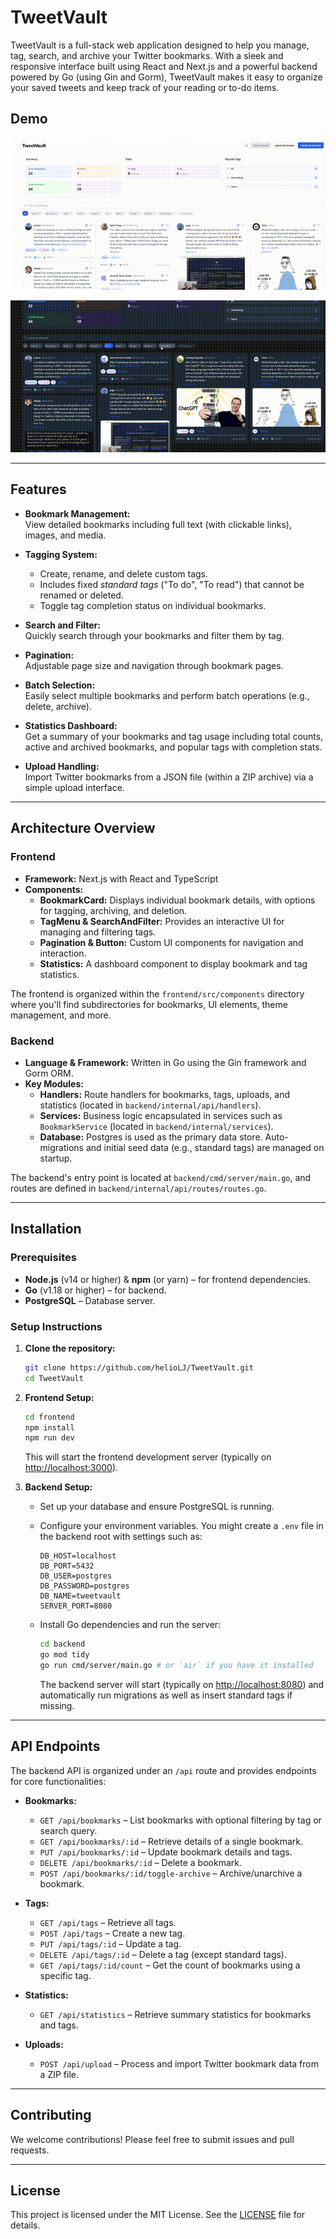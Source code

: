# TweetVault

TweetVault is a full-stack web application designed to help you manage, tag, search, and archive your Twitter bookmarks. With a sleek and responsive interface built using React and Next.js and a powerful backend powered by Go (using Gin and Gorm), TweetVault makes it easy to organize your saved tweets and keep track of your reading or to-do items.

## Demo

![TweetVault Demo Part 1](./docs/assets/part1.gif)

![TweetVault Demo Part 2](./docs/assets/part2.gif)

---

## Features

- **Bookmark Management:**  
  View detailed bookmarks including full text (with clickable links), images, and media.
  
- **Tagging System:**  
  - Create, rename, and delete custom tags.
  - Includes fixed *standard tags* ("To do", "To read") that cannot be renamed or deleted.
  - Toggle tag completion status on individual bookmarks.

- **Search and Filter:**  
  Quickly search through your bookmarks and filter them by tag.
  
- **Pagination:**  
  Adjustable page size and navigation through bookmark pages.
  
- **Batch Selection:**  
  Easily select multiple bookmarks and perform batch operations (e.g., delete, archive).

- **Statistics Dashboard:**  
  Get a summary of your bookmarks and tag usage including total counts, active and archived bookmarks, and popular tags with completion stats.

- **Upload Handling:**  
  Import Twitter bookmarks from a JSON file (within a ZIP archive) via a simple upload interface.

---

## Architecture Overview

### Frontend
- **Framework:** Next.js with React and TypeScript  
- **Components:**  
  - **BookmarkCard:** Displays individual bookmark details, with options for tagging, archiving, and deletion.
  - **TagMenu & SearchAndFilter:** Provides an interactive UI for managing and filtering tags.
  - **Pagination & Button:** Custom UI components for navigation and interaction.
  - **Statistics:** A dashboard component to display bookmark and tag statistics.
  
The frontend is organized within the `frontend/src/components` directory where you'll find subdirectories for bookmarks, UI elements, theme management, and more.

### Backend
- **Language & Framework:** Written in Go using the Gin framework and Gorm ORM.
- **Key Modules:**  
  - **Handlers:** Route handlers for bookmarks, tags, uploads, and statistics (located in `backend/internal/api/handlers`).
  - **Services:** Business logic encapsulated in services such as `BookmarkService` (located in `backend/internal/services`).
  - **Database:** Postgres is used as the primary data store. Auto-migrations and initial seed data (e.g., standard tags) are managed on startup.
  
The backend's entry point is located at `backend/cmd/server/main.go`, and routes are defined in `backend/internal/api/routes/routes.go`.

---

## Installation

### Prerequisites

- **Node.js** (v14 or higher) & **npm** (or yarn) – for frontend dependencies.
- **Go** (v1.18 or higher) – for backend.
- **PostgreSQL** – Database server.

### Setup Instructions

1. **Clone the repository:**

   ```bash
   git clone https://github.com/helioLJ/TweetVault.git
   cd TweetVault
   ```

2. **Frontend Setup:**

   ```bash
   cd frontend
   npm install
   npm run dev
   ```

   This will start the frontend development server (typically on [http://localhost:3000](http://localhost:3000)).

3. **Backend Setup:**

   - Set up your database and ensure PostgreSQL is running.
   - Configure your environment variables. You might create a `.env` file in the backend root with settings such as:
     
     ```env
     DB_HOST=localhost
     DB_PORT=5432
     DB_USER=postgres
     DB_PASSWORD=postgres
     DB_NAME=tweetvault
     SERVER_PORT=8080
     ```
     
   - Install Go dependencies and run the server:

     ```bash
     cd backend
     go mod tidy
     go run cmd/server/main.go # or `air` if you have it installed
     ```

     The backend server will start (typically on [http://localhost:8080](http://localhost:8080)) and automatically run migrations as well as insert standard tags if missing.

---

## API Endpoints

The backend API is organized under an `/api` route and provides endpoints for core functionalities:

- **Bookmarks:**
  - `GET /api/bookmarks` – List bookmarks with optional filtering by tag or search query.
  - `GET /api/bookmarks/:id` – Retrieve details of a single bookmark.
  - `PUT /api/bookmarks/:id` – Update bookmark details and tags.
  - `DELETE /api/bookmarks/:id` – Delete a bookmark.
  - `POST /api/bookmarks/:id/toggle-archive` – Archive/unarchive a bookmark.

- **Tags:**
  - `GET /api/tags` – Retrieve all tags.
  - `POST /api/tags` – Create a new tag.
  - `PUT /api/tags/:id` – Update a tag.
  - `DELETE /api/tags/:id` – Delete a tag (except standard tags).
  - `GET /api/tags/:id/count` – Get the count of bookmarks using a specific tag.

- **Statistics:**
  - `GET /api/statistics` – Retrieve summary statistics for bookmarks and tags.

- **Uploads:**
  - `POST /api/upload` – Process and import Twitter bookmark data from a ZIP file.

---

## Contributing

We welcome contributions! Please feel free to submit issues and pull requests.

---

## License

This project is licensed under the MIT License. See the [LICENSE](LICENSE) file for details.

